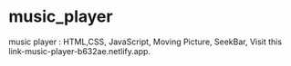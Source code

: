 # music_player
music player : HTML,CSS, JavaScript, Moving Picture, SeekBar, Visit this link-music-player-b632ae.netlify.app.
